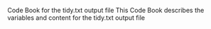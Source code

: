 Code Book for the tidy.txt output file
This Code Book describes the variables and content for the tidy.txt output file
